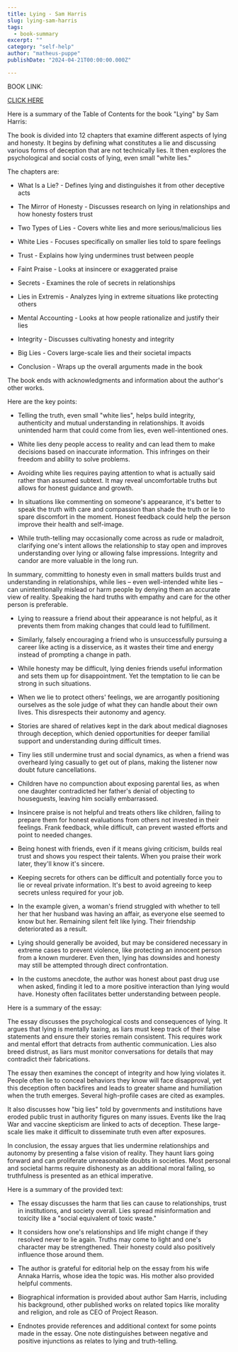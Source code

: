 ```yaml
---
title: Lying - Sam Harris
slug: lying-sam-harris
tags: 
  - book-summary
excerpt: ""
category: "self-help"
author: "matheus-puppe"
publishDate: "2024-04-21T00:00:00.000Z"

---
```


BOOK LINK:

[CLICK HERE](https://www.amazon.com/gp/search?ie=UTF8&tag=matheuspupp0a-20&linkCode=ur2&linkId=4410b525877ab397377c2b5e60711c1a&camp=1789&creative=9325&index=books&keywords=lying-sam-harris)



 Here is a summary of the Table of Contents for the book "Lying" by Sam Harris:

The book is divided into 12 chapters that examine different aspects of lying and honesty. It begins by defining what constitutes a lie and discussing various forms of deception that are not technically lies. It then explores the psychological and social costs of lying, even small "white lies." 

The chapters are:

- What Is a Lie? - Defines lying and distinguishes it from other deceptive acts

- The Mirror of Honesty - Discusses research on lying in relationships and how honesty fosters trust 

- Two Types of Lies - Covers white lies and more serious/malicious lies 

- White Lies - Focuses specifically on smaller lies told to spare feelings

- Trust - Explains how lying undermines trust between people

- Faint Praise - Looks at insincere or exaggerated praise 

- Secrets - Examines the role of secrets in relationships

- Lies in Extremis - Analyzes lying in extreme situations like protecting others

- Mental Accounting - Looks at how people rationalize and justify their lies

- Integrity - Discusses cultivating honesty and integrity 

- Big Lies - Covers large-scale lies and their societal impacts

- Conclusion - Wraps up the overall arguments made in the book

The book ends with acknowledgments and information about the author's other works.

 Here are the key points:

- Telling the truth, even small "white lies", helps build integrity, authenticity and mutual understanding in relationships. It avoids unintended harm that could come from lies, even well-intentioned ones. 

- White lies deny people access to reality and can lead them to make decisions based on inaccurate information. This infringes on their freedom and ability to solve problems.

- Avoiding white lies requires paying attention to what is actually said rather than assumed subtext. It may reveal uncomfortable truths but allows for honest guidance and growth. 

- In situations like commenting on someone's appearance, it's better to speak the truth with care and compassion than shade the truth or lie to spare discomfort in the moment. Honest feedback could help the person improve their health and self-image.

- While truth-telling may occasionally come across as rude or maladroit, clarifying one's intent allows the relationship to stay open and improves understanding over lying or allowing false impressions. Integrity and candor are more valuable in the long run.

In summary, committing to honesty even in small matters builds trust and understanding in relationships, while lies – even well-intended white lies – can unintentionally mislead or harm people by denying them an accurate view of reality. Speaking the hard truths with empathy and care for the other person is preferable.

 

- Lying to reassure a friend about their appearance is not helpful, as it prevents them from making changes that could lead to fulfillment. 

- Similarly, falsely encouraging a friend who is unsuccessfully pursuing a career like acting is a disservice, as it wastes their time and energy instead of prompting a change in path. 

- While honesty may be difficult, lying denies friends useful information and sets them up for disappointment. Yet the temptation to lie can be strong in such situations. 

- When we lie to protect others' feelings, we are arrogantly positioning ourselves as the sole judge of what they can handle about their own lives. This disrespects their autonomy and agency. 

- Stories are shared of relatives kept in the dark about medical diagnoses through deception, which denied opportunities for deeper familial support and understanding during difficult times. 

- Tiny lies still undermine trust and social dynamics, as when a friend was overheard lying casually to get out of plans, making the listener now doubt future cancellations. 

- Children have no compunction about exposing parental lies, as when one daughter contradicted her father's denial of objecting to houseguests, leaving him socially embarrassed.

- Insincere praise is not helpful and treats others like children, failing to prepare them for honest evaluations from others not invested in their feelings. Frank feedback, while difficult, can prevent wasted efforts and point to needed changes.

 

- Being honest with friends, even if it means giving criticism, builds real trust and shows you respect their talents. When you praise their work later, they'll know it's sincere. 

- Keeping secrets for others can be difficult and potentially force you to lie or reveal private information. It's best to avoid agreeing to keep secrets unless required for your job. 

- In the example given, a woman's friend struggled with whether to tell her that her husband was having an affair, as everyone else seemed to know but her. Remaining silent felt like lying. Their friendship deteriorated as a result. 

- Lying should generally be avoided, but may be considered necessary in extreme cases to prevent violence, like protecting an innocent person from a known murderer. Even then, lying has downsides and honesty may still be attempted through direct confrontation. 

- In the customs anecdote, the author was honest about past drug use when asked, finding it led to a more positive interaction than lying would have. Honesty often facilitates better understanding between people.

 Here is a summary of the essay:

The essay discusses the psychological costs and consequences of lying. It argues that lying is mentally taxing, as liars must keep track of their false statements and ensure their stories remain consistent. This requires work and mental effort that detracts from authentic communication. Lies also breed distrust, as liars must monitor conversations for details that may contradict their fabrications. 

The essay then examines the concept of integrity and how lying violates it. People often lie to conceal behaviors they know will face disapproval, yet this deception often backfires and leads to greater shame and humiliation when the truth emerges. Several high-profile cases are cited as examples. 

It also discusses how "big lies" told by governments and institutions have eroded public trust in authority figures on many issues. Events like the Iraq War and vaccine skepticism are linked to acts of deception. These large-scale lies make it difficult to disseminate truth even after exposures. 

In conclusion, the essay argues that lies undermine relationships and autonomy by presenting a false vision of reality. They haunt liars going forward and can proliferate unreasonable doubts in societies. Most personal and societal harms require dishonesty as an additional moral failing, so truthfulness is presented as an ethical imperative.

 Here is a summary of the provided text:

- The essay discusses the harm that lies can cause to relationships, trust in institutions, and society overall. Lies spread misinformation and toxicity like a "social equivalent of toxic waste."

- It considers how one's relationships and life might change if they resolved never to lie again. Truths may come to light and one's character may be strengthened. Their honesty could also positively influence those around them. 

- The author is grateful for editorial help on the essay from his wife Annaka Harris, whose idea the topic was. His mother also provided helpful comments. 

- Biographical information is provided about author Sam Harris, including his background, other published works on related topics like morality and religion, and role as CEO of Project Reason.

- Endnotes provide references and additional context for some points made in the essay. One note distinguishes between negative and positive injunctions as relates to lying and truth-telling.
